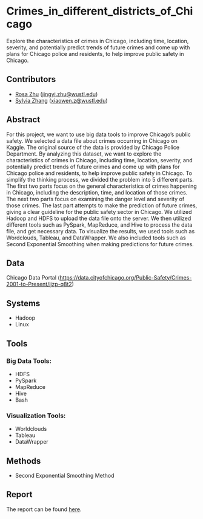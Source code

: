 # Crimes_in_different_districts_of_Chicago
Explore the characteristics of crimes in Chicago, including time, location, severity, and potentially predict trends of future crimes and come up with plans for Chicago police and residents, to help improve public safety in Chicago.

## Contributors
* [Rosa Zhu](https://github.com/rooosaJUJU) (jingyi.zhu@wustl.edu)
* [Sylvia Zhang](https://github.com/Sylviaaa77) (xiaowen.z@wustl.edu)

## Abstract
For this project, we want to use big data tools to improve Chicago’s public safety. We selected a data file about crimes occurring in Chicago on Kaggle. The original source of the data is provided by Chicago Police Department. By analyzing this dataset, we want to explore the characteristics of crimes in Chicago, including time, location, severity, and potentially predict trends of future crimes and come up with plans for Chicago police and residents, to help improve public safety in Chicago. To simplify the thinking process, we divided the problem into 5 different parts. The first two parts focus on the general characteristics of crimes happening in Chicago, including the description, time, and location of those crimes. The next two parts focus on examining the danger level and severity of those crimes. The last part attempts to make the prediction of future crimes, giving a clear guideline for the public safety sector in Chicago. We utilized Hadoop and HDFS to upload the data file onto the server. We then utilized different tools such as PySpark, MapReduce, and Hive to process the data file, and get necessary data. To visualize the results, we used tools such as Wordclouds, Tableau, and DataWrapper. We also included tools such as Second Exponential Smoothing when making predictions for future crimes.

## Data
Chicago Data Portal (https://data.cityofchicago.org/Public-Safety/Crimes-2001-to-Present/ijzp-q8t2)

## Systems
* Hadoop
* Linux

## Tools
### Big Data Tools:
* HDFS
* PySpark
* MapReduce
* Hive
* Bash
### Visualization Tools:
* Worldclouds
* Tableau
* DataWrapper

## Methods
* Second Exponential Smoothing Method

## Report
The report can be found [here](https://github.com/rooosaJUJU/Crimes_in_different_districts_of_Chicago/blob/main/Crimes_in_different_districts_of_Chicago_Report.pdf).

